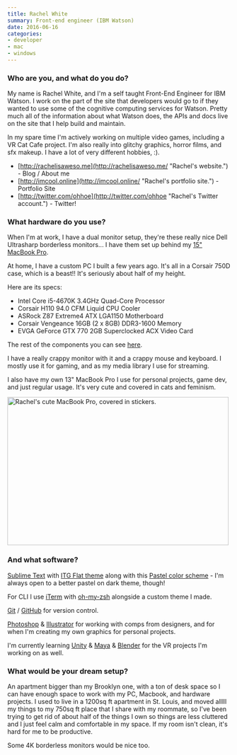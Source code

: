 ```yaml
---
title: Rachel White
summary: Front-end engineer (IBM Watson)
date: 2016-06-16
categories:
- developer
- mac
- windows
---
```


### Who are you, and what do you do?

My name is Rachel White, and I'm a self taught Front-End Engineer for IBM Watson. I work on the part of the site that developers would go to if they wanted to use some of the cognitive computing services for Watson. Pretty much all of the information about what Watson does, the APIs and docs live on the site that I help build and maintain.

In my spare time I'm actively working on multiple video games, including a VR Cat Cafe project. I'm also really into glitchy graphics, horror films, and sfx makeup. I have a lot of very different hobbies, :).

- [http://rachelisaweso.me](http://rachelisaweso.me/ "Rachel's website.") - Blog / About me
- [http://imcool.online](http://imcool.online/ "Rachel's portfolio site.") - Portfolio Site
- [http://twitter.com/ohhoe](http://twitter.com/ohhoe "Rachel's Twitter account.") - Twitter!

### What hardware do you use?

When I'm at work, I have a dual monitor setup, they're these really nice Dell Ultrasharp borderless monitors... I have them set up behind my [15" MacBook Pro][macbook-pro].

At home, I have a custom PC I built a few years ago. It's all in a Corsair 750D case, which is a beast!! It's seriously about half of my height. 

Here are its specs: 

- Intel Core i5-4670K 3.4GHz Quad-Core Processor
- Corsair H110 94.0 CFM Liquid CPU Cooler
- ASRock Z87 Extreme4 ATX LGA1150 Motherboard
- Corsair Vengeance 16GB (2 x 8GB) DDR3-1600 Memory
- EVGA GeForce GTX 770 2GB Superclocked ACX Video Card

The rest of the components you can see [here](http://pcpartpicker.com/user/ohhoe/saved/f2Lscf "Rachel's gaming computer's components.").

I have a really crappy monitor with it and a crappy mouse and keyboard. I mostly use it for gaming, and as my media library I use for streaming.

I also have my own 13" MacBook Pro I use for personal projects, game dev, and just regular usage. It's very cute and covered in cats and feminism.

<img src="/images/interviews/ohhoe/laptop.jpg" width="500" height="335" alt="Rachel's cute MacBook Pro, covered in stickers." class="detail">

### And what software?

[Sublime Text][sublime-text] with [ITG Flat theme](http://itsthatguy.com/post/70191573560/sublime-text-theme-itgflat "A theme for Sublime Text.") along with this [Pastel color scheme](http://colorsublime.com/theme/Pastel "A colour scheme for Sublime Text.") - I'm always open to a better pastel on dark theme, though!

For CLI I use [iTerm][iterm2] with [oh-my-zsh][] alongside a custom theme I made.

[Git][] / [GitHub][] for version control.

[Photoshop][] & [Illustrator][] for working with comps from designers, and for when I'm creating my own graphics for personal projects.

I'm currently learning [Unity][] & [Maya][] & [Blender][] for the VR projects I'm working on as well.

### What would be your dream setup?

An apartment bigger than my Brooklyn one, with a ton of desk space so I can have enough space to work with my PC, Macbook, and hardware projects. I used to live in a 1200sq ft apartment in St. Louis, and moved alllll my things to my 750sq ft place that I share with my roommate, so I've been trying to get rid of about half of the things I own so things are less cluttered and I just feel calm and comfortable in my space. If my room isn't clean, it's hard for me to be productive. 

Some 4K borderless monitors would be nice too.

[blender]: https://www.blender.org/ "A free, open-source 3D renderer."
[git]: https://git-scm.com/ "A version control system."
[github]: https://github.com/ "A Git code repository service."
[illustrator]: https://www.adobe.com/products/illustrator.html "A vector graphics editor."
[iterm2]: https://iterm2.com/ "An alternative terminal application for Mac OS X."
[macbook-pro]: https://www.apple.com/macbook-pro/ "A laptop."
[maya]: https://www.autodesk.com/products/maya/overview "3D animation software."
[oh-my-zsh]: https://github.com/robbyrussell/oh-my-zsh "A framework of extensions and themes for the zsh shell."
[photoshop]: https://www.adobe.com/products/photoshop.html "A bitmap image editor."
[sublime-text]: http://www.sublimetext.com/ "A coder's text editor."
[unity]: https://unity3d.com/unity/ "A cross-platform game development tool."

